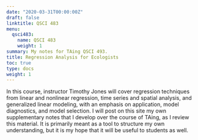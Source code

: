 ```yaml
---
date: "2020-03-31T00:00:00Z"
draft: false
linktitle: QSCI 483
menu:
  qsci483:
    name: QSCI 483
    weight: 1
summary: My notes for TAing QSCI 493.
title: Regression Analysis for Ecologists
toc: true
type: docs
weight: 1
---
```


In this course, instructor Timothy Jones will cover regression techniques from linear and nonlinear regression, time series and spatial analysis, and generalized linear modeling, with an emphasis on application, model diagnostics, and model selection. I will post on this site my own supplementary notes that I develop over the course of TAing, as I review this material. It is primarily meant as a tool to structure my own understanding, but it is my hope that it will be useful to students as well.  

